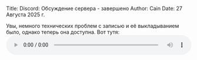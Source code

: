 Title: Discord: Обсуждение сервера - завершено
Author: Cain
Date: 27 Августа 2025 г.

Увы, немного технических проблем с записью и её выкладыванием было, однако теперь она доступна. Вот тутя:
<audio controls preload="metadata" style="width:100%">
    <source src="/data/audio/2025-08-27%2020-51-58.mp3" type="audio/mpeg">
    Ваш браузер не поддерживает аудио.
</audio>